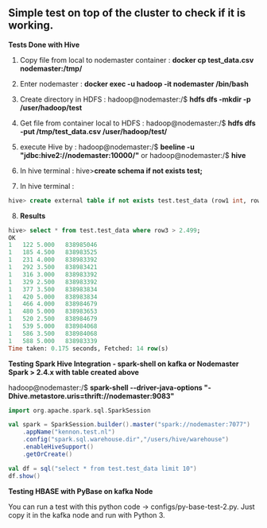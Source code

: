 ## Simple test on top of the cluster to check if it is working.

**Tests Done with Hive**

1. Copy file from local to nodemaster container : **docker cp test_data.csv nodemaster:/tmp/**

2. Enter nodemaster : **docker exec -u hadoop -it nodemaster /bin/bash**

3. Create directory in HDFS : hadoop@nodemaster:/$ **hdfs dfs -mkdir -p /user/hadoop/test**

4. Get file from container local to HDFS : hadoop@nodemaster:/$ **hdfs dfs -put /tmp/test_data.csv /user/hadoop/test/**

5. execute Hive by : hadoop@nodemaster:/$ **beeline -u "jdbc:hive2://nodemaster:10000/"** 
or hadoop@nodemaster:/$ **hive**

6. In hive terminal : hive>**create schema if not exists test;**

7. In hive terminal : 

```sql
hive> create external table if not exists test.test_data (row1 int, row2 int, row3 decimal(10,3), row4 int) row format delimited fields terminated by ',' stored as textfile location 'hdfs://172.20.1.1:9000/user/hadoop/test/';
```

8. **Results**
```sql
hive> select * from test.test_data where row3 > 2.499;
OK
1	122	5.000	838985046
1	185	4.500	838983525
1	231	4.000	838983392
1	292	3.500	838983421
1	316	3.000	838983392
1	329	2.500	838983392
1	377	3.500	838983834
1	420	5.000	838983834
1	466	4.000	838984679
1	480	5.000	838983653
1	520	2.500	838984679
1	539	5.000	838984068
1	586	3.500	838984068
1	588	5.000	838983339
Time taken: 0.175 seconds, Fetched: 14 row(s)
```

**Testing Spark Hive Integration - spark-shell on kafka or Nodemaster Spark > 2.4.x with table created above**

hadoop@nodemaster:/$ **spark-shell --driver-java-options "-Dhive.metastore.uris=thrift://nodemaster:9083"**
```scala
import org.apache.spark.sql.SparkSession

val spark = SparkSession.builder().master("spark://nodemaster:7077")
    .appName("kennon.test.nl")
    .config("spark.sql.warehouse.dir","/users/hive/warehouse")
    .enableHiveSupport()
    .getOrCreate()

val df = sql("select * from test.test_data limit 10")
df.show()
```
**Testing HBASE with PyBase on kafka Node**

You can run a test with this python code -> configs/py-base-test-2.py. Just copy it in the kafka node and run with Python 3.

